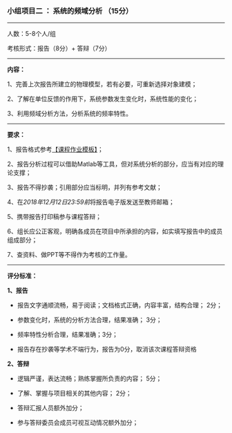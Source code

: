 ### 小组项目二 ： 系统的频域分析 （15分）

---

人数：5-8个人/组

考核形式：报告（8分）+ 答辩（7分）

---
**内容：**

1、完善上次报告所建立的物理模型，若有必要，可重新选择对象建模；

2、了解在单位反馈的作用下，系统参数发生变化时，系统性能的变化；

3、利用频域分析方法，分析系统的频率特性。

---


**要求：**

1、报告格式参考[【课程作业模板】](http://www.liuchaos.cn/Mycourse/AutoControl/Materials/%E8%AF%BE%E7%A8%8B%E4%BD%9C%E4%B8%9A%E6%A8%A1%E6%9D%BF.doc)；

2、报告分析过程可以借助Matlab等工具，但对系统分析的部分，应当有对应的理论支撑；

3、报告不得抄袭；引用部分应当标明，并列有参考文献；

4、在*2018年12月12日23:59前*将报告电子版发送至教师邮箱；

5、携带报告打印稿参与课程答辩；

6、组长应公正客观，明确各成员在项目中所承担的内容，如实填写报告中的成员组成部分；

7、查资料、做PPT等不得作为考核的工作量。

---

**评分标准：**

**1、报告**

- 报告文字通顺流畅，易于阅读；文档格式正确，内容丰富，结构合理； 2分；

- 参数变化时，系统的分析方法合理，结果准确； 3分；

- 频率特性分析合理，结果准确；3分；

- 报告存在抄袭等学术不端行为，报告为0分，取消该次课程答辩资格


**2、答辩**

- 逻辑严谨，表达流畅；熟练掌握所负责的内容； 5分；

- 了解、掌握与项目相关的其他内容； 2分；

- 答辩汇报人员额外加分；

- 参与答辩委员会成员可视互动情况额外加分；

